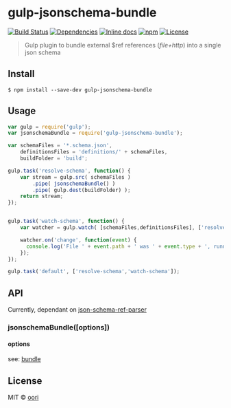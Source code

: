 # gulp-jsonschema-bundle

[![Build Status](https://travis-ci.org/oori/gulp-jsonschema-bundle.svg?branch=master)](https://travis-ci.org/oori/gulp-jsonschema-bundle)
[![Dependencies](https://david-dm.org/oori/gulp-jsonschema-bundle.svg)](https://david-dm.org/oori/gulp-jsonschema-bundle)
[![Inline docs](http://inch-ci.org/github/oori/gulp-jsonschema-bundle.svg?branch=master)](http://inch-ci.org/github/oori/gulp-jsonschema-bundle)
[![npm](http://img.shields.io/npm/v/gulp-jsonschema-bundle.svg)](https://www.npmjs.com/package/gulp-jsonschema-bundle)
[![License](https://img.shields.io/npm/l/gulp-jsonschema-bundle.svg)](LICENSE)

> Gulp plugin to bundle external $ref references (*file+http*) into a single json schema

## Install

```
$ npm install --save-dev gulp-jsonschema-bundle
```


## Usage

```js
var gulp = require('gulp');
var jsonschemaBundle = require('gulp-jsonschema-bundle');

var schemaFiles = '*.schema.json',
	definitionsFiles = 'definitions/' + schemaFiles,
	buildFolder = 'build';

gulp.task('resolve-schema', function() {
	var stream = gulp.src( schemaFiles )
		.pipe( jsonschemaBundle() )
		.pipe( gulp.dest(buildFolder) );
	return stream;
});


gulp.task('watch-schema', function() {
	var watcher = gulp.watch( [schemaFiles,definitionsFiles], ['resolve-schema']);

	watcher.on('change', function(event) {
	  console.log('File ' + event.path + ' was ' + event.type + ', running tasks...');
	});
});

gulp.task('default', ['resolve-schema','watch-schema']);
```


## API
Currently, dependant on [json-schema-ref-parser](https://github.com/BigstickCarpet/json-schema-ref-parser)

### jsonschemaBundle([options])

#### options

see: [bundle](https://github.com/BigstickCarpet/json-schema-ref-parser/blob/master/docs/ref-parser.md#bundleschema-options-callback)

## License

MIT © [oori](https://github.com/oori)
